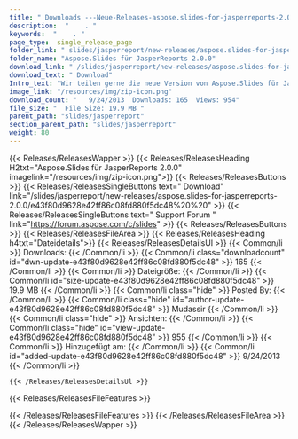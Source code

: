 ```yaml
---
title: " Downloads ---Neue-Releases-aspose.slides-for-jasperreports-2.0.0 . "
description:  "    . " 
keywords:  "    . " 
page_type:  single_release_page
folder_link: " slides/jasperreport/new-releases/aspose.slides-for-jasperreports-2.0.0/"
folder_name: "Aspose.Slides für JasperReports 2.0.0"
download_link: " /slides/jasperreport/new-releases/aspose.slides-for-jasperreports-2.0.0/e43f80d9628e42ff86c08fd880f5dc48"
download_text: " Download"
Intro_text: "Wir teilen gerne die neue Version von Aspose.Slides für Jasper Reports. Dieses neue B..."
image_link: "/resources/img/zip-icon.png"
download_count: "   9/24/2013  Downloads: 165  Views: 954"
file_size: "  File Size: 19.9 MB "
parent_path: "slides/jasperreport"
section_parent_path: "slides/jasperreport"
weight: 80
---
```


{{< Releases/ReleasesWapper >}}
  {{< Releases/ReleasesHeading H2txt="Aspose.Slides für JasperReports 2.0.0" imagelink="/resources/img/zip-icon.png">}}
  {{< Releases/ReleasesButtons >}}
    {{< Releases/ReleasesSingleButtons text=" Download" link="/slides/jasperreport/new-releases/aspose.slides-for-jasperreports-2.0.0/e43f80d9628e42ff86c08fd880f5dc48%20%20" >}}
    {{< Releases/ReleasesSingleButtons text=" Support Forum " link="https://forum.aspose.com/c/slides" >}}
  {{< Releases/ReleasesButtons >}}
  {{< Releases/ReleasesFileArea >}}
    {{< Releases/ReleasesHeading h4txt="Dateidetails">}}
    {{< Releases/ReleasesDetailsUl >}}
            {{< Common/li >}} Downloads: {{< /Common/li >}}
      {{< Common/li class="downloadcount" id="dwn-update-e43f80d9628e42ff86c08fd880f5dc48" >}} 165 {{< /Common/li >}}
      {{< Common/li >}} Dateigröße: {{< /Common/li >}}
      {{< Common/li id="size-update-e43f80d9628e42ff86c08fd880f5dc48" >}} 19.9 MB {{< /Common/li >}} 
      {{< Common/li  class="hide" >}} Posted By: {{< /Common/li >}} 
      {{< Common/li class="hide" id="author-update-e43f80d9628e42ff86c08fd880f5dc48" >}} Mudassir {{< /Common/li >}}
      {{< Common/li class="hide" >}} Ansichten: {{< /Common/li >}}
      {{< Common/li class="hide" id="view-update-e43f80d9628e42ff86c08fd880f5dc48" >}} 955 {{< /Common/li >}}
      {{< Common/li >}} Hinzugefügt am: {{< /Common/li >}}
      {{< Common/li id="added-update-e43f80d9628e42ff86c08fd880f5dc48" >}} 9/24/2013 {{< /Common/li >}} 

    {{< /Releases/ReleasesDetailsUl >}}

  {{< Releases/ReleasesFileFeatures >}}
      
  {{< /Releases/ReleasesFileFeatures >}}
 {{< /Releases/ReleasesFileArea >}}
{{< /Releases/ReleasesWapper >}}



